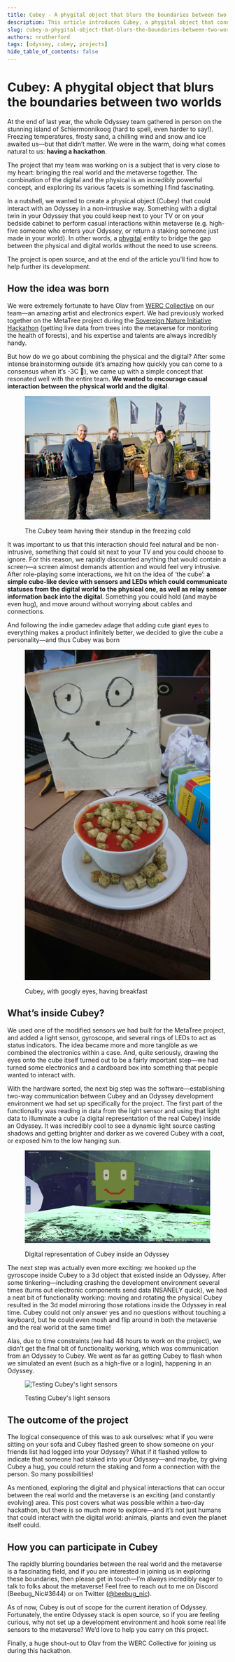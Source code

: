 ```yaml
---
title: Cubey - A phygital object that blurs the boundaries between two worlds
description: This article introduces Cubey, a phygital object that connects the physical and digital worlds. Cubey is a small cube-like device with sensors and LEDs that interacts with an Odyssey and allows for non-intrusive casual interactions. The project is open-source and aims to bridge the gap between the real world and the metaverse.
slug: cubey-a-phygital-object-that-blurs-the-boundaries-between-two-worlds
authors: nrutherford
tags: [odyssey, cubey, projects]
hide_table_of_contents: false
---
```


# Cubey: A phygital object that blurs the boundaries between two worlds

At the end of last year, the whole Odyssey team gathered in person on the stunning island of Schiermonnikoog (hard to spell, even harder to say!).  Freezing temperatures, frosty sand, a chilling wind and snow and ice awaited us—but that didn’t matter. We were in the warm, doing what comes natural to us: **having a hackathon**.

The project that my team was working on is a subject that is very close to my heart: bringing the real world and the metaverse together. The combination of the digital and the physical is an incredibly powerful concept, and exploring its various facets is something I find fascinating.

In a nutshell, we wanted to create a physical object (Cubey) that could interact with an Odyssey in a non-intrusive way. Something with a digital twin in your Odyssey that you could keep next to your TV or on your bedside cabinet to perform casual interactions within metaverse (e.g. high-five someone who enters your Odyssey, or return a staking someone just made in your world). In other words, a [phygital](https://www.forbes.com/sites/forbesbusinesscouncil/2021/06/30/phygital---what-is-it-and-why-should-i-care/) entity to bridge the gap between the physical and digital worlds without the need to use screens.

The project is open source, and at the end of the article you’ll find how to help further its development.

<!--truncate-->

## How the idea was born

We were extremely fortunate to have Olav from [WERC Collective](https://werccollective.com/werc-studio/) on our team—an amazing artist and electronics expert. We had previously worked together on the MetaTree project during the [Sovereign Nature Initiative Hackathon](https://medium.com/@myodyssey/sovereign-nature-initiative-winter-hackathon-challenge-2022-creating-technology-at-the-service-of-af4070a1fa03) (getting live data from trees into the metaverse for monitoring the health of forests), and his expertise and talents are always incredibly handy.

But how do we go about combining the physical and the digital? After some intense brainstorming outside (it’s amazing how quickly you can come to a consensus when it’s -3C 🥶), we came up with a simple concept that resonated well with the entire team. **We wanted to encourage casual interaction between the physical world and the digital**.

<figure>

![The Cubey team having their standup in the freezing cold](cubey-team-standup.png)

<figcaption>The Cubey team having their standup in the freezing cold</figcaption>
</figure>

It was important to us that this interaction should feel natural and be non-intrusive, something that could sit next to your TV and you could choose to ignore. For this reason, we rapidly discounted anything that would contain a screen—a screen almost demands attention and would feel very intrusive. After role-playing some interactions, we hit on the idea of ‘the cube’: **a simple cube-like device with sensors and LEDs which could communicate statuses from the digital world to the physical one, as well as relay sensor information back into the digital**. Something you could hold (and maybe even hug), and move around without worrying about cables and connections.

And following the indie gamedev adage that adding cute giant eyes to everything makes a product infinitely better, we decided to give the cube a personality—and thus Cubey was born

<figure>

![Cubey, with googly eyes, having breakfast](cubey-having-breakfast.png)

<figcaption>Cubey, with googly eyes, having breakfast</figcaption>
</figure>

## What’s inside Cubey?

We used one of the modified sensors we had built for the MetaTree project, and added a light sensor, gyroscope, and several rings of LEDs to act as status indicators. The idea became more and more tangible as we combined the electronics within a case. And, quite seriously, drawing the eyes onto the cube itself turned out to be a fairly important step—we had turned some electronics and a cardboard box into something that people wanted to interact with.   

With the hardware sorted, the next big step was the software—establishing two-way communication between Cubey and an Odyssey development environment we had set up specifically for the project. The first part of the functionality was reading in data from the light sensor and using that light data to illuminate a cube (a digital representation of the real Cubey) inside an Odyssey.  It was incredibly cool to see a dynamic light source casting shadows and getting brighter and darker as we covered Cubey with a coat, or exposed him to the low hanging sun.

<figure>

![Digital representation of Cubey inside an Odyssey](cubey-in-the-digital-world.png)

<figcaption>Digital representation of Cubey inside an Odyssey</figcaption>
</figure>


The next step was actually even more exciting: we hooked up the gyroscope inside Cubey to a 3d object that existed inside an Odyssey.  After some tinkering—including crashing the development environment several times (turns out electronic components send data INSANELY quick), we had a neat bit of functionality working: moving and rotating the physical Cubey resulted in the 3d model mirroring those rotations inside the Odyssey in real time. Cubey could not only answer yes and no questions without touching a keyboard, but he could even mosh and flip around in both the metaverse and the real world at the same time! 

Alas, due to time constraints (we had 48 hours to work on the project), we didn’t get the final bit of functionality working, which was communication from an Odyssey to Cubey. We went as far as getting Cubey to flash when we simulated an event (such as a high-five or a login), happening in an Odyssey.

<figure>

![Testing Cubey's light sensors](testing-cubey-light-sensors.gif)

<figcaption>Testing Cubey's light sensors</figcaption>
</figure>

## The outcome of the project

The logical consequence of this was to ask ourselves: what if you were sitting on your sofa and Cubey flashed green to show someone on your friends list had logged into your Odyssey? What if it flashed yellow to indicate that someone had staked into your Odyssey—and maybe, by giving Cubey a hug, you could return the staking and form a connection with the person. So many possibilities!

As mentioned, exploring the digital and physical interactions that can occur between the real world and the metaverse is an exciting (and constantly evolving) area. This post covers what was possible within a two-day hackathon, but there is so much more to explore—and it’s not just humans that could interact with the digital world: animals, plants and even the planet itself could.

## How you can participate in Cubey

The rapidly blurring boundaries between the real world and the metaverse is a fascinating field, and if you are interested in joining us in exploring these boundaries, then please get in touch—I’m always incredibly eager to talk to folks about the metaverse! Feel free to reach out to me on Discord (Beebug_Nic#3644) or on Twitter ([@beebug_nic](https://twitter.com/BeeBug_Nic)). 

As of now, Cubey is out of scope for the current iteration of Odyssey. Fortunately, the entire Odyssey stack is open source, so if you are feeling curious, why not set up a development environment and hook some real life sensors to the metaverse? We’d love to help you carry on this project.

Finally, a huge shout-out to Olav from the WERC Collective for joining us during this hackathon.